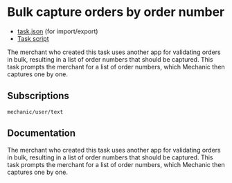 # Bulk capture orders by order number

* [task.json](../../tasks/bulk-capture-by-order-number.json) (for import/export)
* [Task script](./script.liquid)

The merchant who created this task uses another app for validating orders in bulk, resulting in a list of order numbers that should be captured. This task prompts the merchant for a list of order numbers, which Mechanic then captures one by one.

## Subscriptions

```liquid
mechanic/user/text
```

## Documentation

The merchant who created this task uses another app for validating orders in bulk, resulting in a list of order numbers that should be captured. This task prompts the merchant for a list of order numbers, which Mechanic then captures one by one.
